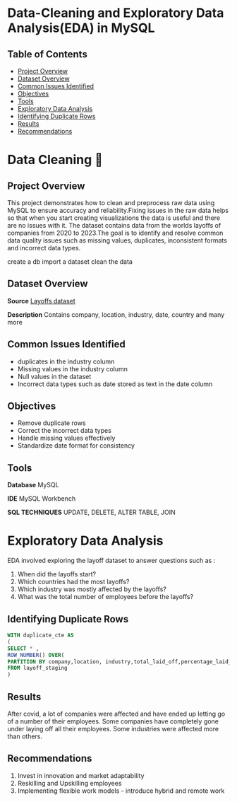 # Data-Cleaning and Exploratory Data Analysis(EDA) in MySQL
## Table of Contents

- [Project Overview](#project-overview)
- [Dataset Overview](#dataset-overview)
- [Common Issues Identified](#common-issues-identified)
- [Objectives](#objectives)
- [Tools](#tools)
- [Exploratory Data Analysis](#exploratory-data-analysis)
- [Identifying Duplicate Rows](#identifying-duplicate-rows)
- [Results](#results)
- [Recommendations](#recommendations)

# Data Cleaning 🧹
## Project Overview
This project demonstrates how to clean and preprocess raw data using MySQL to ensure accuracy and reliability.Fixing issues in the raw data helps so that when you start creating visualizations the data is useful and there are no issues with it. The dataset contains data from the worlds layoffs of companies from 2020 to 2023.The goal is to identify and resolve common data quality issues such as missing values, duplicates, inconsistent formats and incorrect data types.

create a db
import a dataset
clean the data

## Dataset Overview
**Source** 
[Layoffs dataset](https://github.com/AlexTheAnalyst/MySQL-YouTube-Series/blob/main/layoffs.csv)

**Description** Contains company, location, industry, date, country and many more

## Common Issues Identified
- duplicates in the industry column
- Missing values in the industry column
- Null values in the dataset
- Incorrect data types such as date stored as text in the date column

## Objectives
- Remove duplicate rows
- Correct the incorrect data types
- Handle missing values effectively
- Standardize date format for consistency

## Tools 
**Database** MySQL

**IDE** MySQL Workbench

**SQL TECHNIQUES** UPDATE, DELETE, ALTER TABLE, JOIN

# Exploratory Data Analysis
EDA involved exploring the layoff dataset to answer questions such as :
1. When did the layoffs start?
2. Which countries had the most layoffs?
3. Which industry was mostly affected by the layoffs?
4. What was the total number of employees before the layoffs?

## Identifying Duplicate Rows
```sql
WITH duplicate_cte AS
(
SELECT * ,
ROW_NUMBER() OVER(
PARTITION BY company,location, industry,total_laid_off,percentage_laid_off, `date`,stage, country,funds_raised_millions) AS row_num
FROM layoff_staging
)
```

## Results 
After covid, a lot of companies were affected and have ended up letting go of a number of their employees. Some companies have completely gone under laying off all their employees. Some industries were affected more than others. 

## Recommendations 
1. Invest in innovation and market adaptability
2. Reskilling and Upskilling employees
3. Implementing flexible work models - introduce hybrid and remote work



